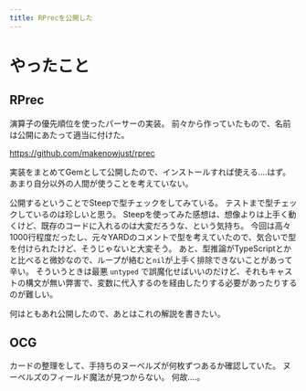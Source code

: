 ```yaml
---
title: RPrecを公開した
---
```


# やったこと

## RPrec

演算子の優先順位を使ったパーサーの実装。
前々から作っていたもので、名前は公開にあたって適当に付けた。

<https://github.com/makenowjust/rprec>

実装をまとめてGemとして公開したので、インストールすれば使える‥‥はず。
あまり自分以外の人間が使うことを考えていない。

公開するということでSteepで型チェックをしてみている。
テストまで型チェックしているのは珍しいと思う。
Steepを使ってみた感想は、想像よりは上手く動くけど、既存のコードに入れるのは大変だろうな、という気持ち。
今回は高々1000行程度だったし、元々YARDのコメントで型を考えていたので、気合いで型を付けられたけど、そうじゃないと大変そう。
あと、型推論がTypeScriptとかと比べると微妙なので、ループが絡むと`nil`が上手く排除できないことがあって辛い。
そういうときは最悪 `untyped` で誤魔化せばいいのだけど、それもキャストの構文が無い弊害で、変数に代入するのを経由したりする必要があったりするのが難しい。

何はともあれ公開したので、あとはこれの解説を書きたい。

## OCG

カードの整理をして、手持ちのヌーベルズが何枚ずつあるか確認していた。
ヌーベルズのフィールド魔法が見つからない。
何故‥‥。

